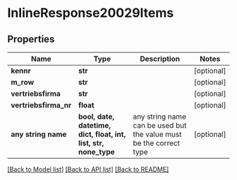 # InlineResponse20029Items


## Properties
Name | Type | Description | Notes
------------ | ------------- | ------------- | -------------
**kennr** | **str** |  | [optional] 
**m_row** | **str** |  | [optional] 
**vertriebsfirma** | **str** |  | [optional] 
**vertriebsfirma_nr** | **float** |  | [optional] 
**any string name** | **bool, date, datetime, dict, float, int, list, str, none_type** | any string name can be used but the value must be the correct type | [optional]

[[Back to Model list]](../README.md#documentation-for-models) [[Back to API list]](../README.md#documentation-for-api-endpoints) [[Back to README]](../README.md)


